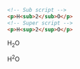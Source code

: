 

```html
<!-- Sub script -->
<p>H<sub>2</sub>O</p>
<!-- Super script -->
<p>H<sup>2</sup>O</p>
```

<p>H<sub>2</sub>O</p>

<p>H<sup>2</sup>O</p>
